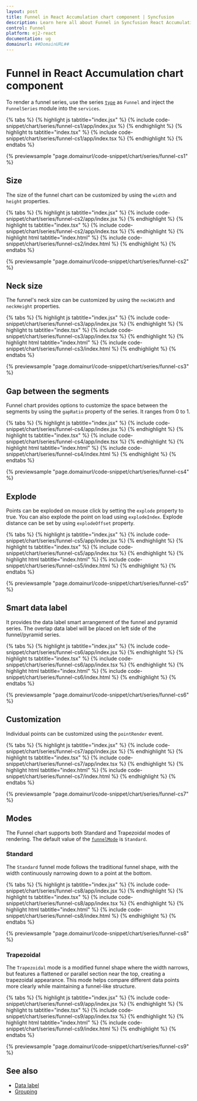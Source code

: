 ```yaml
---
layout: post
title: Funnel in React Accumulation chart component | Syncfusion
description: Learn here all about Funnel in Syncfusion React Accumulation chart component of Syncfusion Essential JS 2 and more.
control: Funnel 
platform: ej2-react
documentation: ug
domainurl: ##DomainURL##
---
```


# Funnel in React Accumulation chart component

To render a funnel series, use the series [`type`](https://ej2.syncfusion.com/react/documentation/api/accumulation-chart/accumulationSeriesModel/#type) as `Funnel` and inject the `FunnelSeries` module into the `services`.

{% tabs %}
{% highlight js tabtitle="index.jsx" %}
{% include code-snippet/chart/series/funnel-cs1/app/index.jsx %}
{% endhighlight %}
{% highlight ts tabtitle="index.tsx" %}
{% include code-snippet/chart/series/funnel-cs1/app/index.tsx %}
{% endhighlight %}
{% endtabs %}

{% previewsample "page.domainurl/code-snippet/chart/series/funnel-cs1" %}

## Size

The size of the funnel chart can be customized by using the  `width` and `height` properties.

{% tabs %}
{% highlight js tabtitle="index.jsx" %}
{% include code-snippet/chart/series/funnel-cs2/app/index.jsx %}
{% endhighlight %}
{% highlight ts tabtitle="index.tsx" %}
{% include code-snippet/chart/series/funnel-cs2/app/index.tsx %}
{% endhighlight %}
{% highlight html tabtitle="index.html" %}
{% include code-snippet/chart/series/funnel-cs2/index.html %}
{% endhighlight %}
{% endtabs %}
        
{% previewsample "page.domainurl/code-snippet/chart/series/funnel-cs2" %}

## Neck size

The funnel's neck size can be customized by using the `neckWidth` and `neckHeight` properties.

{% tabs %}
{% highlight js tabtitle="index.jsx" %}
{% include code-snippet/chart/series/funnel-cs3/app/index.jsx %}
{% endhighlight %}
{% highlight ts tabtitle="index.tsx" %}
{% include code-snippet/chart/series/funnel-cs3/app/index.tsx %}
{% endhighlight %}
{% highlight html tabtitle="index.html" %}
{% include code-snippet/chart/series/funnel-cs3/index.html %}
{% endhighlight %}
{% endtabs %}
        
{% previewsample "page.domainurl/code-snippet/chart/series/funnel-cs3" %}

## Gap between the segments

Funnel chart provides options to customize the space between the segments by using the `gapRatio` property of the series. It ranges from 0 to 1.

{% tabs %}
{% highlight js tabtitle="index.jsx" %}
{% include code-snippet/chart/series/funnel-cs4/app/index.jsx %}
{% endhighlight %}
{% highlight ts tabtitle="index.tsx" %}
{% include code-snippet/chart/series/funnel-cs4/app/index.tsx %}
{% endhighlight %}
{% highlight html tabtitle="index.html" %}
{% include code-snippet/chart/series/funnel-cs4/index.html %}
{% endhighlight %}
{% endtabs %}
        
{% previewsample "page.domainurl/code-snippet/chart/series/funnel-cs4" %}

## Explode

Points can be exploded on mouse click by setting the `explode` property to true. You can also explode the point on load using `explodeIndex`. Explode distance can be set by using `explodeOffset` property.

{% tabs %}
{% highlight js tabtitle="index.jsx" %}
{% include code-snippet/chart/series/funnel-cs5/app/index.jsx %}
{% endhighlight %}
{% highlight ts tabtitle="index.tsx" %}
{% include code-snippet/chart/series/funnel-cs5/app/index.tsx %}
{% endhighlight %}
{% highlight html tabtitle="index.html" %}
{% include code-snippet/chart/series/funnel-cs5/index.html %}
{% endhighlight %}
{% endtabs %}
        
{% previewsample "page.domainurl/code-snippet/chart/series/funnel-cs5" %}

## Smart data label

It provides the data label smart arrangement of the funnel and pyramid series. The overlap data label will be placed on left side of the funnel/pyramid series.

{% tabs %}
{% highlight js tabtitle="index.jsx" %}
{% include code-snippet/chart/series/funnel-cs6/app/index.jsx %}
{% endhighlight %}
{% highlight ts tabtitle="index.tsx" %}
{% include code-snippet/chart/series/funnel-cs6/app/index.tsx %}
{% endhighlight %}
{% highlight html tabtitle="index.html" %}
{% include code-snippet/chart/series/funnel-cs6/index.html %}
{% endhighlight %}
{% endtabs %}
        
{% previewsample "page.domainurl/code-snippet/chart/series/funnel-cs6" %}

## Customization

Individual points can be customized using the `pointRender` event.

{% tabs %}
{% highlight js tabtitle="index.jsx" %}
{% include code-snippet/chart/series/funnel-cs7/app/index.jsx %}
{% endhighlight %}
{% highlight ts tabtitle="index.tsx" %}
{% include code-snippet/chart/series/funnel-cs7/app/index.tsx %}
{% endhighlight %}
{% highlight html tabtitle="index.html" %}
{% include code-snippet/chart/series/funnel-cs7/index.html %}
{% endhighlight %}
{% endtabs %}
        
{% previewsample "page.domainurl/code-snippet/chart/series/funnel-cs7" %}

## Modes

The Funnel chart supports both Standard and Trapezoidal modes of rendering. The default value of the [`funnelMode`](https://helpej2.syncfusion.com/react/documentation/api/accumulation-chart/funnelModes/) is `Standard`.

### Standard

The `Standard` funnel mode follows the traditional funnel shape, with the width continuously narrowing down to a point at the bottom.

{% tabs %}
{% highlight js tabtitle="index.jsx" %}
{% include code-snippet/chart/series/funnel-cs8/app/index.jsx %}
{% endhighlight %}
{% highlight ts tabtitle="index.tsx" %}
{% include code-snippet/chart/series/funnel-cs8/app/index.tsx %}
{% endhighlight %}
{% highlight html tabtitle="index.html" %}
{% include code-snippet/chart/series/funnel-cs8/index.html %}
{% endhighlight %}
{% endtabs %}
        
{% previewsample "page.domainurl/code-snippet/chart/series/funnel-cs8" %}

### Trapezoidal

The `Trapezoidal` mode is a modified funnel shape where the width narrows, but features a flattened or parallel section near the top, creating a trapezoidal appearance. This mode helps compare different data points more clearly while maintaining a funnel-like structure.

{% tabs %}
{% highlight js tabtitle="index.jsx" %}
{% include code-snippet/chart/series/funnel-cs9/app/index.jsx %}
{% endhighlight %}
{% highlight ts tabtitle="index.tsx" %}
{% include code-snippet/chart/series/funnel-cs9/app/index.tsx %}
{% endhighlight %}
{% highlight html tabtitle="index.html" %}
{% include code-snippet/chart/series/funnel-cs9/index.html %}
{% endhighlight %}
{% endtabs %}
        
{% previewsample "page.domainurl/code-snippet/chart/series/funnel-cs9" %}

## See also

* [Data label](./data-label/)
* [Grouping](./grouping/)
